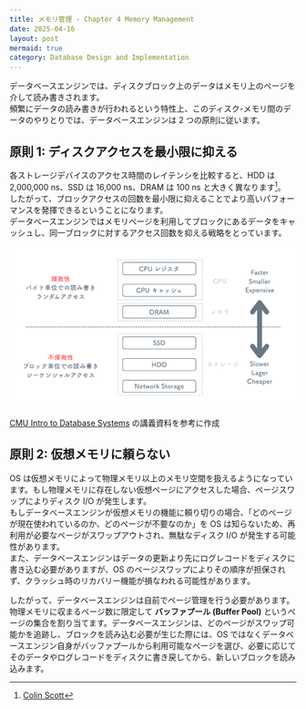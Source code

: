 ```yaml
---
title: メモリ管理 - Chapter 4 Memory Management
date: 2025-04-16
layout: post
mermaid: true
category: Database Design and Implementation
---
```


データベースエンジンでは、ディスクブロック上のデータはメモリ上のページを介して読み書きされます。  
頻繁にデータの読み書きが行われるという特性上、このディスク-メモリ間のデータのやりとりでは、データベースエンジンは 2 つの原則に従います。

## 原則 1: ディスクアクセスを最小限に抑える

各ストレージデバイスのアクセス時間のレイテンシを比較すると、HDD は 2,000,000 ns、SSD は 16,000 ns、DRAM は 100 ns と大きく異なります[^1]。  
したがって、ブロックアクセスの回数を最小限に抑えることでより高いパフォーマンスを発揮できるということになります。  
データベースエンジンではメモリページを利用してブロックにあるデータをキャッシュし、同一ブロックに対するアクセス回数を抑える戦略をとっています。

![](/assets/images/scraps/ddi/ddi-4-storage-hierarchy.png)

[CMU Intro to Database Systems](https://15445.courses.cs.cmu.edu/fall2024/) の講義資料を参考に作成

[^1]: [Colin Scott](https://colin-scott.github.io/personal_website/research/interactive_latency.html)

## 原則 2: 仮想メモリに頼らない

OS は仮想メモリによって物理メモリ以上のメモリ空間を扱えるようになっています。もし物理メモリに存在しない仮想ページにアクセスした場合、ページスワップによりディスク I/O が発生します。  
もしデータベースエンジンが仮想メモリの機能に頼り切りの場合、「どのページが現在使われているのか、どのページが不要なのか」を OS は知らないため、再利用が必要なページがスワップアウトされ、無駄なディスク I/O が発生する可能性があります。  
また、データベースエンジンはデータの更新より先にログレコードをディスクに書き込む必要がありますが、OS のページスワップによりその順序が担保されず、クラッシュ時のリカバリー機能が損なわれる可能性があります。

したがって、データベースエンジンは自前でページ管理を行う必要があります。物理メモリに収まるページ数に限定して **バッファプール (Buffer Pool)** というページの集合を割り当てます。データベースエンジンは、どのページがスワップ可能かを追跡し、ブロックを読み込む必要が生じた際には、OS ではなくデータベースエンジン自身がバッファプールから利用可能なページを選び、必要に応じてそのデータやログレコードをディスクに書き戻してから、新しいブロックを読み込みます。
